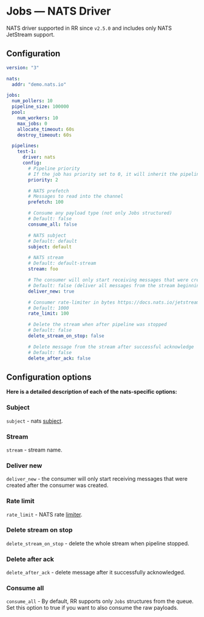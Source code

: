 # Jobs — NATS Driver

NATS driver supported in RR since `v2.5.0` and includes only NATS JetStream support.

## Configuration

```yaml .rr.yaml
version: "3"

nats:
  addr: "demo.nats.io"

jobs:
  num_pollers: 10
  pipeline_size: 100000
  pool:
    num_workers: 10
    max_jobs: 0
    allocate_timeout: 60s
    destroy_timeout: 60s

  pipelines:
    test-1:
      driver: nats
      config:
        # Pipeline priority
        # If the job has priority set to 0, it will inherit the pipeline's priority. Default: 10.
        priority: 2

        # NATS prefetch
        # Messages to read into the channel
        prefetch: 100

        # Consume any payload type (not only Jobs structured)
        # Default: false
        consume_all: false

        # NATS subject
        # Default: default
        subject: default

        # NATS stream
        # Default: default-stream
        stream: foo

        # The consumer will only start receiving messages that were created after the consumer was created
        # Default: false (deliver all messages from the stream beginning)
        deliver_new: true

        # Consumer rate-limiter in bytes https://docs.nats.io/jetstream/concepts/consumers#ratelimit
        # Default: 1000
        rate_limit: 100

        # Delete the stream when after pipeline was stopped
        # Default: false
        delete_stream_on_stop: false

        # Delete message from the stream after successful acknowledge
        # Default: false
        delete_after_ack: false
```

## Configuration options

**Here is a detailed description of each of the nats-specific options:**

### Subject

`subject` - nats [subject](https://docs.nats.io/nats-concepts/subjects).

### Stream

`stream` - stream name.

### Deliver new

`deliver_new` - the consumer will only start receiving messages that were created after the consumer was created.

### Rate limit

`rate_limit` - NATS rate [limiter](https://docs.nats.io/jetstream/concepts/consumers#ratelimit).

### Delete stream on stop

`delete_stream_on_stop` - delete the whole stream when pipeline stopped.

### Delete after ack

`delete_after_ack` - delete message after it successfully acknowledged.

### Consume all

`consume_all` - By default, RR supports only `Jobs` structures from the queue. Set this option to true if you want to
also consume the raw payloads.